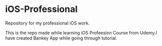# iOS-Professional
Repository for my professional iOS work.

This is the repo made while learning iOS Profeesion Course from Udemy.I have created Bankey App while going through tutorial.
